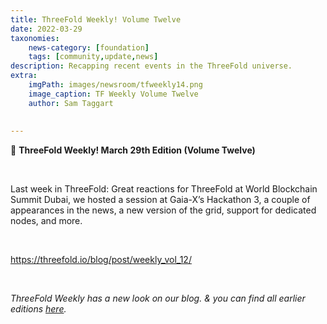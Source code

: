 ```yaml
---
title: ThreeFold Weekly! Volume Twelve
date: 2022-03-29
taxonomies:
    news-category: [foundation]
    tags: [community,update,news]
description: Recapping recent events in the ThreeFold universe.
extra:
    imgPath: images/newsroom/tfweekly14.png
    image_caption: TF Weekly Volume Twelve
    author: Sam Taggart
    
    
---
```


📰 **ThreeFold Weekly! March 29th Edition (Volume Twelve)**

<br/>

Last week in ThreeFold: Great reactions for ThreeFold at World Blockchain Summit Dubai, we hosted a session at Gaia-X’s Hackathon 3, a couple of appearances in the news, a new version of the grid, support for dedicated nodes, and more.

<br/>

https://threefold.io/blog/post/weekly_vol_12/

<br/>

*ThreeFold Weekly has a new look on our blog. & you can find all earlier editions [here](https://forum.threefold.io/c/ecosystem-developments/41).*
